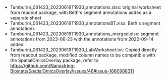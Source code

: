 * Tamburini_061423_20230619T1930_annotations.xlsx: original worksheet from readout package, with Beth's segment annotations added as a separate sheet
* Tamburini_061423_20230619T1930_annotationsBT.xlsx: Beth's segment annotations
* Tamburini_061423_20230619T1930_annotations_merged.xlsx: segment annotations from 2023-06-23 with the annotations from 2022-09-14 added
* Tamburini_061423_20230619T1930_LabWorksheet.txt: Copied directly from readout package, modified column names to be compatible with the SpatialOmicsOverlay package, refer to https://github.com/Nanostring-Biostats/SpatialOmicsOverlay/issues/46#issue-1660988311
